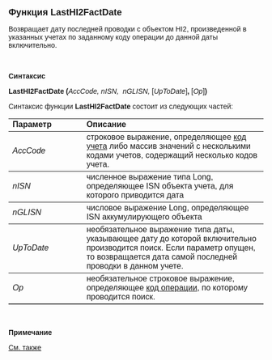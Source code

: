 <html>
<head>
<title>LastHI2FactDate</title>
</head>

<body>

<p><strong><font size="4" face="Arial">Функция LastHI2FactDate</font></strong></p>

<p><font face="Arial">Возвращает дату последней проводки c объектом 
HI2, произведенной в указанных учетах по заданному коду операции до данной даты 
включительно.</font></p>

<p class="label">&nbsp;</p>

<p class="label"><font face="Arial"><b>Синтаксис</b></font></p>

<p><font face="Arial"><strong>LastHI2FactDate (</strong><em>AccCode, 
nISN,&nbsp; nGLISN, </em>[<em>UpToDate</em>]<strong>,
</strong>[<em>Op</em>]<strong>)</strong></font></p>

<p><font face="Arial">Синтаксис функции <strong>LastHI2FactDate</strong>
состоит из следующих частей:</font></p>

<table border="1" cellPadding="5" cols="2" frame="below" rules="rows">
<TBODY>
  <tr vAlign="top">
    <td class="label" width="29%"><font face="Arial"><b>Параметр</b></font></td>
    <td class="label" width="71%"><font face="Arial"><strong>Описание</strong></font></td>
  </tr>
</TBODY>
  <tr>
    <td width="29%"><font face="Arial"><em>AccCode</em></font></td>
    <td width="71%"><font face="Arial">строковое выражение, 
	определяющее <a href="../../../Defs/Accounting.html">код учета</a>
    либо массив значений с несколькими кодами учетов, содержащий несколько кодов 
	учета.</font></td>
  </tr>
  <tr>
    <td width="29%"><em><font face="Arial">nISN</font></em></td>
    <td width="71%"><font face="Arial">численное выражение типа Long, 
	определяющее ISN объекта учета, для которого приводится дата</font></td>
  </tr>
  <tr>
    <td width="29%"><font face="Arial"><em>nGLISN</em></font></td>
    <td width="71%"><font face="Arial">числовое выражение Long, 
	определяющее ISN аккумулирующего объекта</font></td>
  </tr>
  <tr>
    <td width="29%"><font face="Arial"><em>UpToDate</em></font></td>
    <td width="71%"><font face="Arial">необязательное выражение типа 
	даты, указывающее дату до которой включительно производится поиск. Если 
	параметр опущен, то возвращается дата самой последней проводки в данном 
	учете.</font></td>
  </tr>
  <tr>
    <td width="29%"><em><font face="Arial">Op</font></em></td>
    <td width="71%"><font face="Arial">необязательное строковое 
	выражение, определяющее <a href="../../../Defs/Accounting.html">код операции</a>, 
	по которому проводится поиск.</font></td>
  </tr>
</table>

<p class="label">&nbsp;</p>

<p class="label"><font face="Arial"><b>Примечание</b></font></p>

<p class="label"><a href="LastOpDate.html"><font face="Arial">См. также</font></a><font face="Arial"><br>
</font></p>

</body>
</html>
